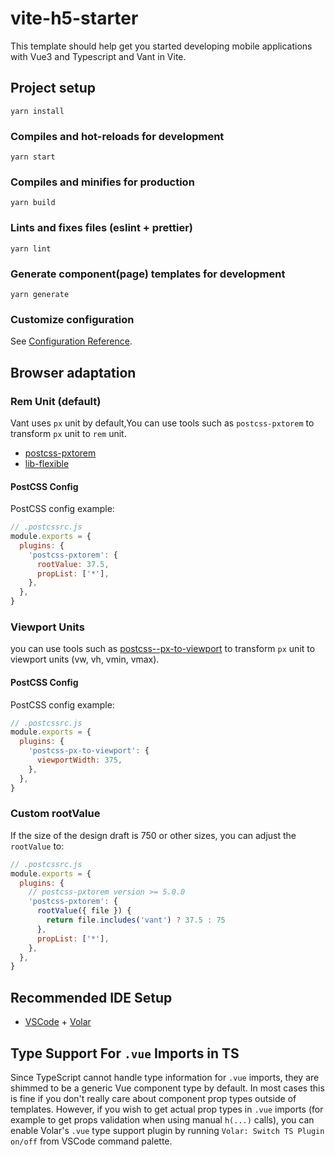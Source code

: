 # vite-h5-starter

<!-- https://github.com/yulimchen/vue3-h5-template -->
<!-- https://medium.com/js-dojo/custom-vue3-boilerplate-9635806acde3 -->
<!-- https://github.com/buqiyuan/vite-vue3-h5 -->
<!-- https://github.com/YunYouJun/vitesse-h5 -->
<!-- https://github.com/ynzy/vite-vue3-h5-template -->
<!-- https://github.com/LZHD/vue-vite-h5 -->

This template should help get you started developing mobile applications with Vue3 and Typescript and Vant in Vite.

## Project setup

```
yarn install
```

### Compiles and hot-reloads for development

```
yarn start
```

### Compiles and minifies for production

```
yarn build
```

### Lints and fixes files (eslint + prettier)

```
yarn lint
```

### Generate component(page) templates for development

```
yarn generate
```

### Customize configuration

See [Configuration Reference](https://vitejs.dev/config/).

## Browser adaptation

### Rem Unit (default)

Vant uses `px` unit by default,You can use tools such as `postcss-pxtorem` to transform `px` unit to `rem` unit.

- [postcss-pxtorem](https://github.com/cuth/postcss-pxtorem)
- [lib-flexible](https://github.com/amfe/lib-flexible)

#### PostCSS Config

PostCSS config example:

```js
// .postcssrc.js
module.exports = {
  plugins: {
    'postcss-pxtorem': {
      rootValue: 37.5,
      propList: ['*'],
    },
  },
}
```

### Viewport Units

you can use tools such as [postcss--px-to-viewport](https://github.com/evrone/postcss-px-to-viewport) to transform `px` unit to viewport units (vw, vh, vmin, vmax).

#### PostCSS Config

PostCSS config example:

```js
// .postcssrc.js
module.exports = {
  plugins: {
    'postcss-px-to-viewport': {
      viewportWidth: 375,
    },
  },
}
```

### Custom rootValue

If the size of the design draft is 750 or other sizes, you can adjust the `rootValue` to:

```js
// .postcssrc.js
module.exports = {
  plugins: {
    // postcss-pxtorem version >= 5.0.0
    'postcss-pxtorem': {
      rootValue({ file }) {
        return file.includes('vant') ? 37.5 : 75
      },
      propList: ['*'],
    },
  },
}
```

## Recommended IDE Setup

- [VSCode](https://code.visualstudio.com/) + [Volar](https://marketplace.visualstudio.com/items?itemName=johnsoncodehk.volar)

## Type Support For `.vue` Imports in TS

Since TypeScript cannot handle type information for `.vue` imports, they are shimmed to be a generic Vue component type by default. In most cases this is fine if you don't really care about component prop types outside of templates. However, if you wish to get actual prop types in `.vue` imports (for example to get props validation when using manual `h(...)` calls), you can enable Volar's `.vue` type support plugin by running `Volar: Switch TS Plugin on/off` from VSCode command palette.
